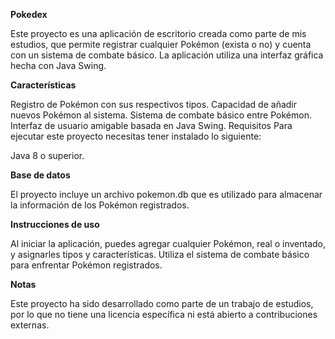 **Pokedex**

Este proyecto es una aplicación de escritorio creada como parte de mis estudios, que permite registrar cualquier Pokémon (exista o no) y cuenta con un sistema de combate básico. La aplicación utiliza una interfaz gráfica hecha con Java Swing.

**Características**

Registro de Pokémon con sus respectivos tipos.
Capacidad de añadir nuevos Pokémon al sistema.
Sistema de combate básico entre Pokémon.
Interfaz de usuario amigable basada en Java Swing.
Requisitos
Para ejecutar este proyecto necesitas tener instalado lo siguiente:

Java 8 o superior.

**Base de datos**

El proyecto incluye un archivo pokemon.db que es utilizado para almacenar la información de los Pokémon registrados.

**Instrucciones de uso**

Al iniciar la aplicación, puedes agregar cualquier Pokémon, real o inventado, y asignarles tipos y características.
Utiliza el sistema de combate básico para enfrentar Pokémon registrados.

**Notas**

Este proyecto ha sido desarrollado como parte de un trabajo de estudios, por lo que no tiene una licencia específica ni está abierto a contribuciones externas.
